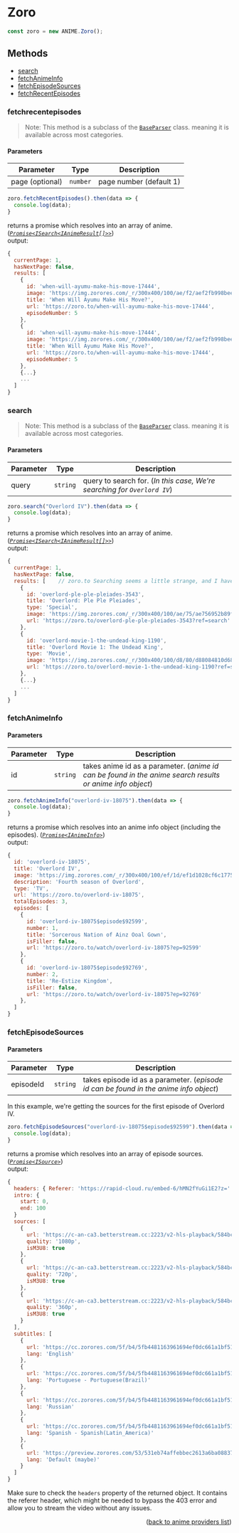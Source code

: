 <h1>Zoro</h1>

```ts
const zoro = new ANIME.Zoro();
```

<h2>Methods</h2>

- [search](#search)
- [fetchAnimeInfo](#fetchanimeinfo)
- [fetchEpisodeSources](#fetchepisodesources)
- [fetchRecentEpisodes](#fetchrecentepisodes)

### fetchrecentepisodes
> Note: This method is a subclass of the [`BaseParser`](https://github.com/consumet/extensions/blob/master/src/models/base-parser.ts) class. meaning it is available across most categories.


<h4>Parameters</h4>

| Parameter | Type     | Description                                                              |
| --------- | -------- | ------------------------------------------------------------------------ |
| page (optional) | `number` | page number (default 1) |

```ts
zoro.fetchRecentEpisodes().then(data => {
  console.log(data);
}
```

returns a promise which resolves into an array of anime. (*[`Promise<ISearch<IAnimeResult[]>>`](https://github.com/consumet/extensions/blob/master/src/models/types.ts#L13-L26)*)\
output:
```js
{
  currentPage: 1,
  hasNextPage: false,
  results: [ 
    {
      id: 'when-will-ayumu-make-his-move-17444',
      image: 'https://img.zorores.com/_r/300x400/100/ae/f2/aef2fb998beeb3bbb56f2ba93d8d5d11/aef2fb998beeb3bbb56f2ba93d8d5d11.jpg',
      title: 'When Will Ayumu Make His Move?',
      url: 'https://zoro.to/when-will-ayumu-make-his-move-17444',
      episodeNumber: 5
    },
    {
      id: 'when-will-ayumu-make-his-move-17444',
      image: 'https://img.zorores.com/_r/300x400/100/ae/f2/aef2fb998beeb3bbb56f2ba93d8d5d11/aef2fb998beeb3bbb56f2ba93d8d5d11.jpg',
      title: 'When Will Ayumu Make His Move?',
      url: 'https://zoro.to/when-will-ayumu-make-his-move-17444',
      episodeNumber: 5
    },
    {...}
    ...
  ]
}
```

### search
> Note: This method is a subclass of the [`BaseParser`](https://github.com/consumet/extensions/blob/master/src/models/base-parser.ts) class. meaning it is available across most categories.


<h4>Parameters</h4>

| Parameter | Type     | Description                                                              |
| --------- | -------- | ------------------------------------------------------------------------ |
| query     | `string` | query to search for. (*In this case, We're searching for `Overlord IV`*) |

```ts
zoro.search("Overlord IV").then(data => {
  console.log(data);
}
```

returns a promise which resolves into an array of anime. (*[`Promise<ISearch<IAnimeResult[]>>`](https://github.com/consumet/extensions/blob/master/src/models/types.ts#L13-L26)*)\
output:
```js
{
  currentPage: 1,
  hasNextPage: false,
  results: [    // zoro.to Searching seems a little strange, and I have nothing to do with it. Ask them why it's so horrible.
    {
      id: 'overlord-ple-ple-pleiades-3543',
      title: 'Overlord: Ple Ple Pleiades',
      type: 'Special',
      image: 'https://img.zorores.com/_r/300x400/100/ae/75/ae756952b89f86eb13279babe6d0f85b/ae756952b89f86eb13279babe6d0f85b.jpg',
      url: 'https://zoro.to/overlord-ple-ple-pleiades-3543?ref=search'
    },
    {
      id: 'overlord-movie-1-the-undead-king-1190',
      title: 'Overlord Movie 1: The Undead King',
      type: 'Movie',
      image: 'https://img.zorores.com/_r/300x400/100/d8/80/d88084810d68914ea90cdf060c590a29/d88084810d68914ea90cdf060c590a29.jpg',
      url: 'https://zoro.to/overlord-movie-1-the-undead-king-1190?ref=search'
    },
    {...}
    ...
  ]
}
```

### fetchAnimeInfo

<h4>Parameters</h4>

| Parameter | Type     | Description                                                                                               |
| --------- | -------- | --------------------------------------------------------------------------------------------------------- |
| id        | `string` | takes anime id as a parameter. (*anime id can be found in the anime search results or anime info object*) |


```ts
zoro.fetchAnimeInfo("overlord-iv-18075").then(data => {
  console.log(data);
}
```

returns a promise which resolves into an anime info object (including the episodes). (*[`Promise<IAnimeInfo>`](https://github.com/consumet/extensions/blob/master/src/models/types.ts#L28-L42)*)\
output:
```js
{
  id: 'overlord-iv-18075',
  title: 'Overlord IV',
  image: 'https://img.zorores.com/_r/300x400/100/ef/1d/ef1d1028cf6c177587805651b78282a6/ef1d1028cf6c177587805651b78282a6.jpg',
  description: 'Fourth season of Overlord',
  type: 'TV',
  url: 'https://zoro.to/overlord-iv-18075',
  totalEpisodes: 3,
  episodes: [
    {
      id: 'overlord-iv-18075$episode$92599',
      number: 1,
      title: 'Sorcerous Nation of Ainz Ooal Gown',
      isFiller: false,
      url: 'https://zoro.to/watch/overlord-iv-18075?ep=92599'
    },
    {
      id: 'overlord-iv-18075$episode$92769',
      number: 2,
      title: 'Re-Estize Kingdom',
      isFiller: false,
      url: 'https://zoro.to/watch/overlord-iv-18075?ep=92769'
    },
  ]
}
```

### fetchEpisodeSources

<h4>Parameters</h4>

| Parameter | Type     | Description                                                                           |
| --------- | -------- | ------------------------------------------------------------------------------------- |
| episodeId | `string` | takes episode id as a parameter. (*episode id can be found in the anime info object*) |


In this example, we're getting the sources for the first episode of Overlord IV.
```ts
zoro.fetchEpisodeSources("overlord-iv-18075$episode$92599").then(data => {
  console.log(data);
}
```

returns a promise which resolves into an array of episode sources. (*[`Promise<ISource>`](https://github.com/consumet/extensions/blob/master/src/models/types.ts#L210-L214)*)\
output:
```js
{
  headers: { Referer: 'https://rapid-cloud.ru/embed-6/hMN2fYuGi1E2?z=' },
  intro: {
    start: 0,
    end: 100
  }
  sources: [
    {
      url: 'https://c-an-ca3.betterstream.cc:2223/v2-hls-playback/584bca0a36f1cfe0153bc80d79d62f9171c193441d424b2804000153234bb744f6eb7197bd91842408660ab8516c67f5ad565acd0d18e9b565c6abf2b5c0e55879ca70bef239d78711bf0845ddb6005baf5a5e957a17efc7bb6f1b4f3a87fb3723cfc56a1330960ec99ce338d86d49211bc6e8c2830d50842034ed99335c654529d2b0ca1e19045357a6b01876ae12ea313473387cb8c5272b37c7ba8a2bbc3b185c0cc72517ee0237ce673914ac3e54/index-f1-v1-a1.m3u8',
      quality: '1080p',
      isM3U8: true
    },
    {
      url: 'https://c-an-ca3.betterstream.cc:2223/v2-hls-playback/584bca0a36f1cfe0153bc80d79d62f9171c193441d424b2804000153234bb744f6eb7197bd91842408660ab8516c67f5ad565acd0d18e9b565c6abf2b5c0e55879ca70bef239d78711bf0845ddb6005baf5a5e957a17efc7bb6f1b4f3a87fb3723cfc56a1330960ec99ce338d86d49211bc6e8c2830d50842034ed99335c654529d2b0ca1e19045357a6b01876ae12ea313473387cb8c5272b37c7ba8a2bbc3b185c0cc72517ee0237ce673914ac3e54/index-f2-v1-a1.m3u8',
      quality: '720p',
      isM3U8: true
    },
    {
      url: 'https://c-an-ca3.betterstream.cc:2223/v2-hls-playback/584bca0a36f1cfe0153bc80d79d62f9171c193441d424b2804000153234bb744f6eb7197bd91842408660ab8516c67f5ad565acd0d18e9b565c6abf2b5c0e55879ca70bef239d78711bf0845ddb6005baf5a5e957a17efc7bb6f1b4f3a87fb3723cfc56a1330960ec99ce338d86d49211bc6e8c2830d50842034ed99335c654529d2b0ca1e19045357a6b01876ae12ea313473387cb8c5272b37c7ba8a2bbc3b185c0cc72517ee0237ce673914ac3e54/index-f3-v1-a1.m3u8',
      quality: '360p',
      isM3U8: true
    }
  ],
  subtitles: [
    {
      url: 'https://cc.zorores.com/5f/b4/5fb4481163961694ef0dc661a1bf51d7/eng-2.vtt',
      lang: 'English'
    },
    {
      url: 'https://cc.zorores.com/5f/b4/5fb4481163961694ef0dc661a1bf51d7/por-3.vtt',
      lang: 'Portuguese - Portuguese(Brazil)'
    },
    {
      url: 'https://cc.zorores.com/5f/b4/5fb4481163961694ef0dc661a1bf51d7/rus-5.vtt',
      lang: 'Russian'
    },
    {
      url: 'https://cc.zorores.com/5f/b4/5fb4481163961694ef0dc661a1bf51d7/spa-4.vtt',
      lang: 'Spanish - Spanish(Latin_America)'
    },
    {
      url: 'https://preview.zorores.com/53/531eb74affebbec2613a6ba0883754f3/thumbnails/sprite.vtt',
      lang: 'Default (maybe)'
    }
  ]
}
```

Make sure to check the `headers` property of the returned object. It contains the referer header, which might be needed to bypass the 403 error and allow you to stream the video without any issues.

<p align="end">(<a href="https://github.com/consumet/extensions/blob/master/docs/guides/anime.md#">back to anime providers list</a>)</p>